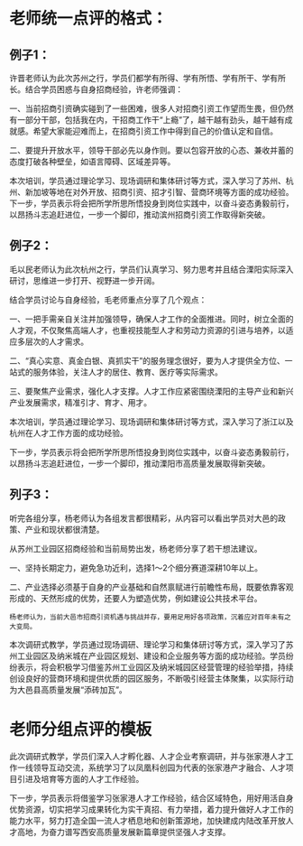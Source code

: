 # 老师统一点评的格式：

## 例子1：

许晋老师认为此次苏州之行，学员们都学有所得、学有所悟、学有所干、学有所长。结合学员困惑与自身招商经验，许老师强调：

一、当前招商引资确实碰到了一些困难，很多人对招商引资工作望而生畏，但仍然有一部分干部，包括我在内，干招商工作干“上瘾”了，越干越有劲头，越干越有成就感。希望大家能迎难而上，在招商引资工作中得到自己的价值认定和自信。

二、要提升开放水平，领导干部必先以身作则。要以包容开放的心态、兼收并蓄的态度打破各种壁垒，如语言障碍、区域差异等。

本次培训，学员通过理论学习、现场调研和集体研讨等方式，深入学习了苏州、杭州、新加坡等地在对外开放、招商引资、招才引智、营商环境等方面的成功经验。下一步，学员表示将会把所学所思所悟投身到岗位实践中，以奋斗姿态勇毅前行，以昂扬斗志追赶进位，一步一个脚印，推动滨州招商引资工作取得新突破。


## 例子2：


毛以民老师认为此次杭州之行，学员们认真学习、努力思考并且结合溧阳实际深入研讨，思维进一步打开、视野进一步开阔。

结合学员讨论与自身经验，毛老师重点分享了几个观点：

一、一把手需亲自关注并加强领导，确保人才工作的全面推进。同时，树立全面的人才观，不仅聚焦高端人才，也重视技能型人才和劳动力资源的引进与培养，以适应多层次的人才需求。

二、“真心实意、真金白银、真抓实干”的服务理念很好，要为人才提供全方位、一站式的服务体验，关注人才的居住、教育、医疗等实际需求。

三、要聚焦产业需求，强化人才支撑。人才工作应紧密围绕溧阳的主导产业和新兴产业发展需求，精准引才、育才、用才。

本次培训，学员通过理论学习、现场调研和集体研讨等方式，深入学习了浙江以及杭州在人才工作方面的成功经验。

下一步，学员表示将会把所学所思所悟投身到岗位实践中，以奋斗姿态勇毅前行，以昂扬斗志追赶进位，一步一个脚印，推动溧阳市高质量发展取得新突破。

## 列子3：


听完各组分享，杨老师认为各组发言都很精彩，从内容可以看出学员对大邑的政策、产业和现状都很清楚。

从苏州工业园区招商经验和当前局势出发，杨老师分享了若干想法建议。

一、坚持长期定力，避免急功近利，选择1～2个细分赛道深耕10年以上。

二、产业选择必须基于自身的产业基础和自然禀赋进行前瞻性布局，既要依靠客观形成的、天然形成的优势，还要人为塑造优势，例如建设公共技术平台。

    杨老师认为，当前大邑市招商引资机遇与挑战并存，要用足用好各项政策，沉着应对百年未有之大变局。

本次调研式教学，学员通过现场调研、理论学习和集体研讨等方式，深入学习了苏州工业园区及纳米城在产业园区规划、建设和企业服务等方面的成功经验。学员纷纷表示，将会积极学习借鉴苏州工业园区及纳米城园区经营管理的经验举措，持续创设良好的营商环境和提供优质的园区服务，不断吸引经营主体聚集，以实际行动为大邑县高质量发展“添砖加瓦”。

# 老师分组点评的模板


此次调研式教学，学员们深入人才孵化器、人才企业考察调研，并与张家港人才工作一线领导互动交流，系统学习了以凤凰科创园为代表的张家港产才融合、人才项目引进及培育等方面的人才工作经验。

下一步，学员表示将借鉴学习张家港人才工作经验，结合区域特色，用好用活自身优势资源，切实把学习成果转化为实干真招、有力举措，着力提升做好人才工作的能力水平，努力打造全国一流人才栖息地和创新策源地，加快建成内陆改革开放人才高地，为奋力谱写西安高质量发展新篇章提供坚强人才支撑。
